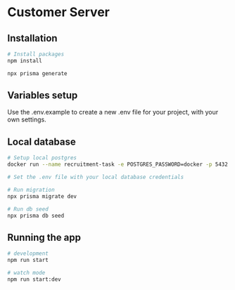 # Customer Server

## Installation

```bash
# Install packages
npm install

npx prisma generate
```

## Variables setup

Use the .env.example to create a new .env file for your project, with your own settings.


## Local database

```bash
# Setup local postgres
docker run --name recruitment-task -e POSTGRES_PASSWORD=docker -p 5432:5432 -d postgres:11.16

# Set the .env file with your local database credentials

# Run migration
npx prisma migrate dev

# Run db seed
npx prisma db seed
```

## Running the app

```bash
# development
npm run start

# watch mode
npm run start:dev

```

